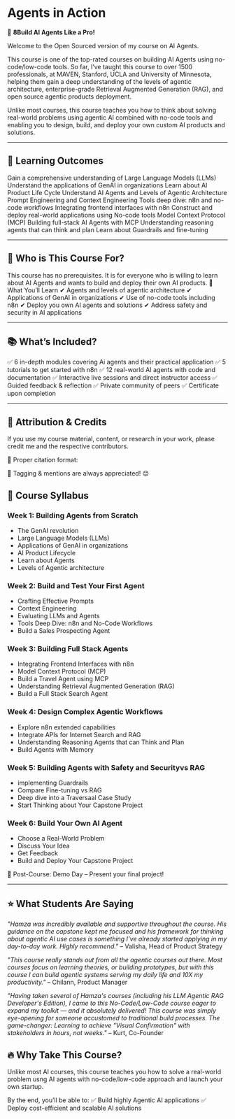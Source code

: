 # Agents in Action
🚀 **8Build AI Agents Like a Pro!**

Welcome to the Open Sourced version of my course on AI Agents.

This course is one of the top-rated courses on building AI Agents using no-code/low-code tools. So far, I’ve taught this course to over 1500 professionals, at MAVEN, Stanford, UCLA and University of Minnesota, helping them gain a deep understanding of the levels of agentic architecture, enterprise-grade Retrieval Augmented Generation (RAG), and open source agentic products deployment.

Unlike most courses, this course teaches you how to think about solving real-world problems using agentic AI combined with no-code tools and enabling you to design, build, and deploy your own custom AI products and solutions.

---

## 📌 Learning Outcomes
Gain a comprehensive understanding of Large Language Models (LLMs)
Understand the applications of GenAI in organizations
Learn about AI Product Life Cycle
Understand AI Agents and Levels of Agentic Architecture
Prompt Engineering and Context Engineering
Tools deep dive: n8n and no-code workflows
Integrating frontend interfaces with n8n
Construct and deploy real-world applications using No-code tools
Model Context Protocol (MCP)
Building full-stack AI Agents with MCP
Understanding reasoning agents that can think and plan
Learn about Guardrails and fine-tuning

---

## 📢 Who is This Course For?
This course has no prerequisites. It is for everyone who is willing to learn about AI Agents and wants to build and deploy their own AI products.
📌 What You’ll Learn
✔ Agents and levels of agentic architecture 
✔ Applications of GenAI in organizations
✔ Use of no-code tools including n8n
✔ Deploy you own AI agents and solutions 
✔ Address safety and security in AI applications 

---

## 📚 What’s Included?
✅ 6 in-depth modules covering Ai agents and their practical application
✅ 5 tutorials to get started with n8n
✅ 12 real-world AI agents with code and documentation
✅ Interactive live sessions and direct instructor access
✅ Guided feedback & reflection
✅ Private community of peers
✅ Certificate upon completion

---

## 📢 Attribution & Credits
If you use my course material, content, or research in your work, please credit me and the respective contributors.

🔹 Proper citation format:

📌 Tagging & mentions are always appreciated! 😊

## 📅 Course Syllabus
### Week 1: Building Agents from Scratch
- The GenAI revolution
- Large Language Models (LLMs)
- Applications of GenAI in organizations
- AI Product Lifecycle
- Learn about Agents
- Levels of Agentic architecture 
### Week 2: Build and Test Your First Agent
- Crafting Effective Prompts
- Context Engineering
- Evaluating LLMs and Agents
- Tools Deep Dive: n8n and No-Code Workflows
- Build a Sales Prospecting Agent 
### Week 3: Building Full Stack Agents
- Integrating Frontend Interfaces with n8n
- Model Context Protocol (MCP)
- Build a Travel Agent using MCP
- Understanding Retrieval Augmented Generation (RAG)
- Build a Full Stack Search Agent
### Week 4: Design Complex Agentic Workflows
- Explore n8n extended capabilities
- Integrate APIs for Internet Search and RAG
- Understanding Reasoning Agents that can Think and Plan
- Build Agents with Memory
### Week 5: Building Agents with Safety and Securityvs RAG
- implementing Guardrails
- Compare Fine-tuning vs RAG
- Deep dive into a Traversaal Case Study
- Start Thinking about Your Capstone Project
### Week 6: Build Your Own AI Agent
- Choose a Real-World Problem
- Discuss Your Idea
- Get Feedback
- Build and Deploy Your Capstone Project

🎉 Post-Course: Demo Day – Present your final project!

---

## ⭐ What Students Are Saying
*"Hamza was incredibly available and supportive throughout the course. His guidance on the capstone kept me focused and his framework for thinking about agentic AI use cases is something I’ve already started applying in my day-to-day work. Highly recommend."*
– Valisha, Head of Product Strategy

*"This course really stands out from all the agentic courses out there. Most courses focus on learning theories, or building prototypes, but with this course I can build agentic systems serving my daily life and 10X my productivity."*
– Chilann, Product Manager

*"Having taken several of Hamza's courses (including his LLM Agentic RAG Developer's Edition), I came to this No-Code/Low-Code course eager to expand my toolkit — and it absolutely delivered! This course was simply eye-opening for someone accustomed to traditional build processes. The game-changer: Learning to achieve "Visual Confirmation" with stakeholders in hours, not weeks."*
– Kurt, Co-Founder

## 🔥 Why Take This Course?
Unlike most AI courses, this course teaches you how to solve a real-world problem usng AI agents with no-code/low-code approach and launch your own startup.

By the end, you’ll be able to:
✅ Build highly Agentic AI applications
✅ Deploy cost-efficient and scalable AI solutions
